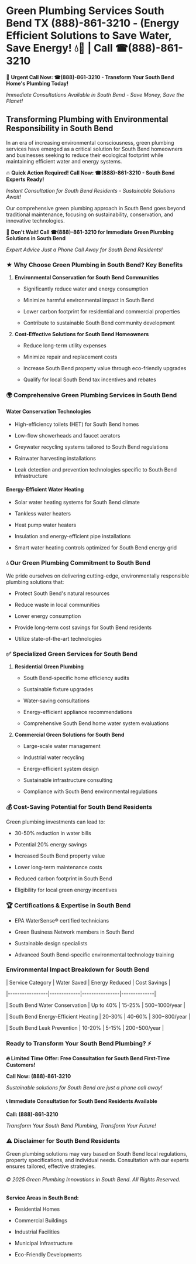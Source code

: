 # Green Plumbing Services South Bend TX (888)-861-3210 - (Energy Efficient Solutions to Save Water, Save Energy! 💧🌿 | Call ☎(888)-861-3210

🚨 **Urgent Call Now: ☎(888)-861-3210 - Transform Your South Bend Home's Plumbing Today!**
*Immediate Consultations Available in South Bend - Save Money, Save the Planet!*

## Transforming Plumbing with Environmental Responsibility in South Bend

In an era of increasing environmental consciousness, green plumbing services have emerged as a critical solution for South Bend homeowners and businesses seeking to reduce their ecological footprint while maintaining efficient water and energy systems. 

🔥 **Quick Action Required! Call Now: ☎(888)-861-3210 - South Bend Experts Ready!**
*Instant Consultation for South Bend Residents - Sustainable Solutions Await!*

Our comprehensive green plumbing approach in South Bend goes beyond traditional maintenance, focusing on sustainability, conservation, and innovative technologies.

🚨 **Don't Wait! Call ☎(888)-861-3210 for Immediate Green Plumbing Solutions in South Bend**
*Expert Advice Just a Phone Call Away for South Bend Residents!*

### ★ Why Choose Green Plumbing in South Bend? Key Benefits

1. **Environmental Conservation for South Bend Communities** 
   - Significantly reduce water and energy consumption
   - Minimize harmful environmental impact in South Bend
   - Lower carbon footprint for residential and commercial properties
   - Contribute to sustainable South Bend community development

2. **Cost-Effective Solutions for South Bend Homeowners** 
   - Reduce long-term utility expenses
   - Minimize repair and replacement costs
   - Increase South Bend property value through eco-friendly upgrades
   - Qualify for local South Bend tax incentives and rebates

### 🌍 Comprehensive Green Plumbing Services in South Bend

#### Water Conservation Technologies
- High-efficiency toilets (HET) for South Bend homes
- Low-flow showerheads and faucet aerators
- Greywater recycling systems tailored to South Bend regulations
- Rainwater harvesting installations
- Leak detection and prevention technologies specific to South Bend infrastructure

#### Energy-Efficient Water Heating
- Solar water heating systems for South Bend climate
- Tankless water heaters
- Heat pump water heaters
- Insulation and energy-efficient pipe installations
- Smart water heating controls optimized for South Bend energy grid

### 💧 Our Green Plumbing Commitment to South Bend

We pride ourselves on delivering cutting-edge, environmentally responsible plumbing solutions that:
- Protect South Bend's natural resources
- Reduce waste in local communities
- Lower energy consumption
- Provide long-term cost savings for South Bend residents
- Utilize state-of-the-art technologies

### ✅ Specialized Green Services for South Bend

1. **Residential Green Plumbing**
   - South Bend-specific home efficiency audits
   - Sustainable fixture upgrades
   - Water-saving consultations
   - Energy-efficient appliance recommendations
   - Comprehensive South Bend home water system evaluations

2. **Commercial Green Solutions for South Bend**
   - Large-scale water management
   - Industrial water recycling
   - Energy-efficient system design
   - Sustainable infrastructure consulting
   - Compliance with South Bend environmental regulations

### 💰 Cost-Saving Potential for South Bend Residents

Green plumbing investments can lead to:
- 30-50% reduction in water bills
- Potential 20% energy savings
- Increased South Bend property value
- Lower long-term maintenance costs
- Reduced carbon footprint in South Bend
- Eligibility for local green energy incentives

### 🏆 Certifications & Expertise in South Bend

- EPA WaterSense® certified technicians
- Green Business Network members in South Bend
- Sustainable design specialists
- Advanced South Bend-specific environmental technology training

### Environmental Impact Breakdown for South Bend

| Service Category | Water Saved | Energy Reduced | Cost Savings |
|-----------------|-------------|----------------|--------------|
| South Bend Water Conservation | Up to 40% | 15-25% | $500-$1000/year |
| South Bend Energy-Efficient Heating | 20-30% | 40-60% | $300-$800/year |
| South Bend Leak Prevention | 10-20% | 5-15% | $200-$500/year |

### Ready to Transform Your South Bend Plumbing? ⚡

**🔥 Limited Time Offer: Free Consultation for South Bend First-Time Customers!**

**Call Now: (888)-861-3210**
*Sustainable solutions for South Bend are just a phone call away!*

#### 📞 Immediate Consultation for South Bend Residents Available

**Call: (888)-861-3210**
*Transform Your South Bend Plumbing, Transform Your Future!*

### ⚠️ Disclaimer for South Bend Residents

Green plumbing solutions may vary based on South Bend local regulations, property specifications, and individual needs. Consultation with our experts ensures tailored, effective strategies.

###### © 2025 Green Plumbing Innovations in South Bend. All Rights Reserved.

**Service Areas in South Bend:** 
- Residential Homes
- Commercial Buildings
- Industrial Facilities
- Municipal Infrastructure
- Eco-Friendly Developments